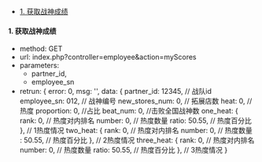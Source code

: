 * [1. 获取战神成绩](#getScore)

<h4 id='getScore'>1. 获取战神成绩</h4>

- method: GET
- url: index.php?controller=employee&action=myScores
- parameters: 
    - partner_id, 
    - employee_sn
- retrun: 
        {
            error: 0,
            msg: '',
            data: {
                partner_id: 12345, // 战队id
                employee_sn: 012, // 战神编号
                new_stores_num: 0, // 拓展店数
                heat: 0, //热度
                proportion: 0, //占比
                beat_num: 0, //击败全国战神数
                one_heat: {
                    rank: 0, // 热度对内排名
                    number: 0, // 热度数量
                    ratio: 50.55, // 热度百分比
                },   // 1热度情况
                two_heat: {
                    rank: 0, // 热度对内排名
                    number: 0, // 热度数量
                    : 50.55, // 热度百分比
                },   // 2热度情况
                three_heat: {
                    rank: 0, // 热度对内排名
                    number: 0, // 热度数量
                    ratio: 50.55, // 热度百分比
                },   // 3热度情况
        }  
   
